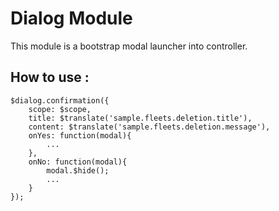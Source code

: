 # Dialog Module

This module is a bootstrap modal launcher into controller.

## How to use :

    $dialog.confirmation({
        scope: $scope,
        title: $translate('sample.fleets.deletion.title'),
        content: $translate('sample.fleets.deletion.message'),
        onYes: function(modal){
            ...
        },
        onNo: function(modal){
            modal.$hide();
            ...
        }
    });

